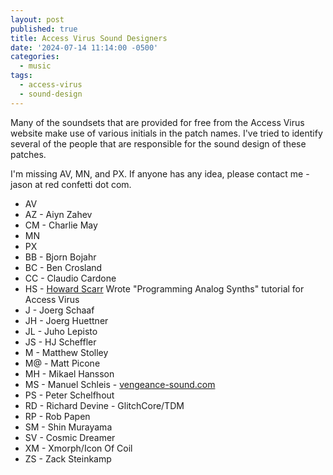 ```yaml
---
layout: post
published: true
title: Access Virus Sound Designers
date: '2024-07-14 11:14:00 -0500'
categories:
  - music
tags:
  - access-virus
  - sound-design
---
```


Many of the soundsets that are provided for free from the Access Virus website
make use of various initials in the patch names. I've tried to identify several
of the people that are responsible for the sound design of these patches.

I'm missing AV, MN, and PX. If anyone has any idea, please contact me - jason at
red confetti dot com.

* AV
* AZ - Aiyn Zahev
* CM - Charlie May
* MN
* PX
* BB - Bjorn Bojahr
* BC - Ben Crosland
* CC - Claudio Cardone
* HS - [Howard Scarr](https://www.spectrasonics.net/company/artists/artist.php?id=128)
  Wrote "Programming Analog Synths" tutorial for Access Virus
* J - Joerg Schaaf
* JH - Joerg Huettner
* JL - Juho Lepisto
* JS - HJ Scheffler
* M - Matthew Stolley
* M@ - Matt Picone
* MH - Mikael Hansson
* MS - Manuel Schleis - [vengeance-sound.com](https://vengeance-sound.com/)
* PS - Peter Schelfhout
* RD - Richard Devine - GlitchCore/TDM
* RP - Rob Papen
* SM - Shin Murayama
* SV - Cosmic Dreamer
* XM - Xmorph/Icon Of Coil
* ZS - Zack Steinkamp
